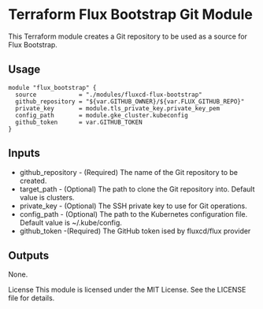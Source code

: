# Terraform Flux Bootstrap Git Module

This Terraform module creates a Git repository to be used as a source for Flux Bootstrap.

## Usage

```hcl
module "flux_bootstrap" {
  source            = "./modules/fluxcd-flux-bootstrap"
  github_repository = "${var.GITHUB_OWNER}/${var.FLUX_GITHUB_REPO}"
  private_key       = module.tls_private_key.private_key_pem
  config_path       = module.gke_cluster.kubeconfig
  github_token      = var.GITHUB_TOKEN
}
```
## Inputs
- github_repository - (Required) The name of the Git repository to be created.
- target_path - (Optional) The path to clone the Git repository into. Default value is clusters.
- private_key - (Optional) The SSH private key to use for Git operations.
- config_path - (Optional) The path to the Kubernetes configuration file. Default value is ~/.kube/config.
- github_token -(Required) The GitHub token ised by fluxcd/flux provider

## Outputs
None.

License
This module is licensed under the MIT License. See the LICENSE file for details.